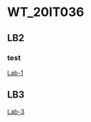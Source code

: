 # WT_20IT036
## LB2
### test

[Lab-1](https://krishnagevariya05.github.io/WT_20IT036/)

## LB3

[Lab-3](https://krishnagevariya05.github.io/WT_20IT036/LAB-3/index.html)

